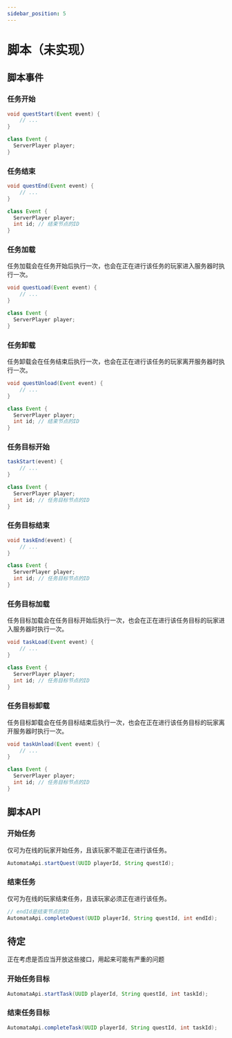 ```yaml
---
sidebar_position: 5
---
```


# 脚本（未实现）

## 脚本事件

### 任务开始

``` java
void questStart(Event event) {
    // ...
}

class Event {
  ServerPlayer player;
}
```

### 任务结束

``` java
void questEnd(Event event) {
    // ...
}

class Event {
  ServerPlayer player;
  int id; // 结束节点的ID
}
```

### 任务加载

任务加载会在任务开始后执行一次，也会在正在进行该任务的玩家进入服务器时执行一次。

``` java
void questLoad(Event event) {
    // ...
}

class Event {
  ServerPlayer player;
}
```

### 任务卸载

任务卸载会在任务结束后执行一次，也会在正在进行该任务的玩家离开服务器时执行一次。

``` java
void questUnload(Event event) {
    // ...
}

class Event {
  ServerPlayer player;
  int id; // 结束节点的ID
}
```

### 任务目标开始

``` java
taskStart(event) {
    // ...
}

class Event {
  ServerPlayer player;
  int id; // 任务目标节点的ID
}
```

### 任务目标结束

``` java
void taskEnd(event) {
    // ...
}

class Event {
  ServerPlayer player;
  int id; // 任务目标节点的ID
}
```

### 任务目标加载

任务目标加载会在任务目标开始后执行一次，也会在正在进行该任务目标的玩家进入服务器时执行一次。

``` java
void taskLoad(Event event) {
    // ...
}

class Event {
  ServerPlayer player;
  int id; // 任务目标节点的ID
}
```

### 任务目标卸载

任务目标卸载会在任务目标结束后执行一次，也会在正在进行该任务目标的玩家离开服务器时执行一次。

``` java
void taskUnload(Event event) {
    // ...
}

class Event {
  ServerPlayer player;
  int id; // 任务目标节点的ID
}
```

## 脚本API

### 开始任务

仅可为在线的玩家开始任务，且该玩家不能正在进行该任务。

```java
AutomataApi.startQuest(UUID playerId, String questId);
```

### 结束任务

仅可为在线的玩家结束任务，且该玩家必须正在进行该任务。

```java
// endId是结束节点的ID
AutomataApi.completeQuest(UUID playerId, String questId, int endId);
```

## 待定

正在考虑是否应当开放这些接口，用起来可能有严重的问题

### 开始任务目标

```java
AutomataApi.startTask(UUID playerId, String questId, int taskId);
```

### 结束任务目标

```java
AutomataApi.completeTask(UUID playerId, String questId, int taskId);
```